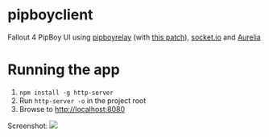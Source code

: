 # pipboyclient
Fallout 4 PipBoy UI using [pipboyrelay](https://github.com/rgbkrk/pipboyrelay) (with [this patch](https://github.com/rgbkrk/pipboyrelay/pull/5)), [socket.io](http://socket.io/) and [Aurelia](https://aurelia.io)

# Running the app

1. `npm install -g http-server`
2. Run `http-server -o` in the project root
3. Browse to [http://localhost:8080](http://localhost:8080)

Screenshot:
![](http://i.imgur.com/KRD1GmS.png)
